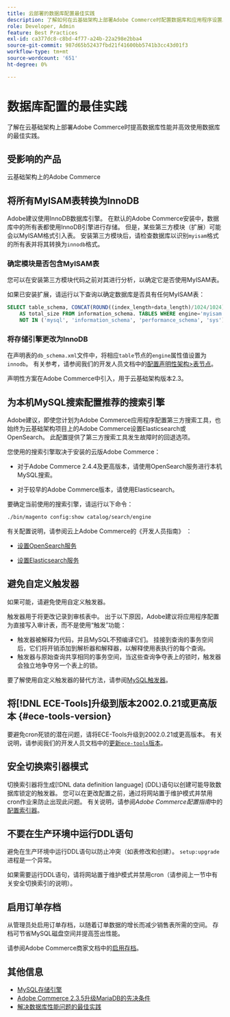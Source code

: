 ```yaml
---
title: 云部署的数据库配置最佳实践
description: 了解如何在云基础架构上部署Adobe Commerce时配置数据库和应用程序设置以提高性能。
role: Developer, Admin
feature: Best Practices
exl-id: ca377dc8-c8bd-4f77-a24b-22a298e2bba4
source-git-commit: 987d65b52437fbd21f41600bb5741b3cc43d01f3
workflow-type: tm+mt
source-wordcount: '651'
ht-degree: 0%

---
```


# 数据库配置的最佳实践

了解在云基础架构上部署Adobe Commerce时提高数据库性能并高效使用数据库的最佳实践。

## 受影响的产品

云基础架构上的Adobe Commerce

## 将所有MyISAM表转换为InnoDB

Adobe建议使用InnoDB数据库引擎。 在默认的Adobe Commerce安装中，数据库中的所有表都使用InnoDB引擎进行存储。 但是，某些第三方模块（扩展）可能会以MyISAM格式引入表。 安装第三方模块后，请检查数据库以识别`myisam`格式的所有表并将其转换为`innodb`格式。

### 确定模块是否包含MyISAM表

您可以在安装第三方模块代码之前对其进行分析，以确定它是否使用MyISAM表。

如果已安装扩展，请运行以下查询以确定数据库是否具有任何MyISAM表：

```sql
SELECT table_schema, CONCAT(ROUND((index_length+data_length)/1024/1024),'MB')
    AS total_size FROM information_schema. TABLES WHERE engine='myisam' AND table_schema
    NOT IN ('mysql', 'information_schema', 'performance_schema', 'sys');
```

### 将存储引擎更改为InnoDB

在声明表的`db_schema.xml`文件中，将相应`table`节点的`engine`属性值设置为`innodb`。 有关参考，请参阅我们的开发人员文档中的[配置声明性架构>表节点](https://developer.adobe.com/commerce/php/development/components/declarative-schema/configuration/)。

声明性方案在Adobe Commerce中引入，用于云基础架构版本2.3。

## 为本机MySQL搜索配置推荐的搜索引擎

Adobe建议，即使您计划为Adobe Commerce应用程序配置第三方搜索工具，也始终为云基础架构项目上的Adobe Commerce设置Elasticsearch或OpenSearch。 此配置提供了第三方搜索工具发生故障时的回退选项。

您使用的搜索引擎取决于安装的云版Adobe Commerce：

- 对于Adobe Commerce 2.4.4及更高版本，请使用OpenSearch服务进行本机MySQL搜索。

- 对于较早的Adobe Commerce版本，请使用Elasticsearch。

要确定当前使用的搜索引擎，请运行以下命令：

```bash
./bin/magento config:show catalog/search/engine
```

有关配置说明，请参阅云上Adobe Commerce的《开发人员指南》 ：

- [设置OpenSearch服务](https://experienceleague.adobe.com/zh-hans/docs/commerce-cloud-service/user-guide/configure/service/opensearch)

- [设置Elasticsearch服务](https://experienceleague.adobe.com/zh-hans/docs/commerce-cloud-service/user-guide/configure/service/elasticsearch)

## 避免自定义触发器

如果可能，请避免使用自定义触发器。

触发器用于将更改记录到审核表中。 出于以下原因，Adobe建议将应用程序配置为直接写入审计表，而不是使用“触发”功能：

- 触发器被解释为代码，并且MySQL不预编译它们。 挂接到查询的事务空间后，它们将开销添加到解析器和解释器，以解释使用表执行的每个查询。
- 触发器与原始查询共享相同的事务空间，当这些查询争夺表上的锁时，触发器会独立地争夺另一个表上的锁。

要了解使用自定义触发器的替代方法，请参阅[MySQL触发器](mysql-configuration.md#triggers)。

## 将[!DNL ECE-Tools]升级到版本2002.0.21或更高版本 {#ece-tools-version}

要避免cron死锁的潜在问题，请将ECE-Tools升级到2002.0.21或更高版本。 有关说明，请参阅我们的开发人员文档中的[更新`ece-tools`版本](https://experienceleague.adobe.com/zh-hans/docs/commerce-cloud-service/user-guide/dev-tools/ece-tools/update-package)。

## 安全切换索引器模式

<!--This best practice might belong in the Maintenance phase. Database lock prevention might be consolidated under a single heading-->

切换索引器将生成[!DNL data definition language] (DDL)语句以创建可能导致数据库锁定的触发器。 您可以在更改配置之前，通过将网站置于维护模式并禁用cron作业来防止出现此问题。
有关说明，请参阅*Adobe Commerce配置指南*&#x200B;中的[配置索引器](https://experienceleague.adobe.com/docs/commerce-operations/configuration-guide/cli/manage-indexers.html?lang=zh-Hans#configure-indexers-1)。

## 不要在生产环境中运行DDL语句

避免在生产环境中运行DDL语句以防止冲突（如表修改和创建）。 `setup:upgrade`进程是一个异常。

如果需要运行DDL语句，请将网站置于维护模式并禁用cron（请参阅上一节中有关安全切换索引的说明）。

## 启用订单存档

从管理员处启用订单存档，以随着订单数据的增长而减少销售表所需的空间。 存档可节省MySQL磁盘空间并提高签出性能。

请参阅Adobe Commerce商家文档中的[启用存档](https://experienceleague.adobe.com/docs/commerce-admin/stores-sales/order-management/orders/order-archive.html?lang=zh-Hans)。

## 其他信息

- [MySQL存储引擎](https://dev.mysql.com/doc/refman/8.0/en/storage-engines.html)
- [Adobe Commerce 2.3.5升级MariaDB的先决条件](../maintenance/mariadb-upgrade.md)
- [解决数据库性能问题的最佳实践](../maintenance/resolve-database-performance-issues.md)
